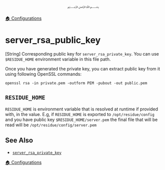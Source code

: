 <p align=center>
   ﷽
</p>

[🏠 Configurations](/docs/CONFIGURATION.md)

# server_rsa_public_key
[String] Corresponding public key for `server_rsa_private_key`. You can use `$RESIDUE_HOME` environment variable in this file path.

Once you have generated the private key, you can extract public key from it using following OpenSSL commands:

```
openssl rsa -in private.pem -outform PEM -pubout -out public.pem
```

## `RESIDUE_HOME`
`RESIDUE_HOME` is environment variable that is resolved at runtime if provided with, in the value. E.g, if `RESIDUE_HOME` is exported to `/opt/residue/config` and you have public key `$RESIDUE_HOME/server.pem` the final file that will be read will be `/opt/residue/config/server.pem`

## See Also
 * [`server_rsa_private_key`](/docs/CONFIGURATION.md#server_rsa_private_key)

[🏠 Configurations](/docs/CONFIGURATION.md)

